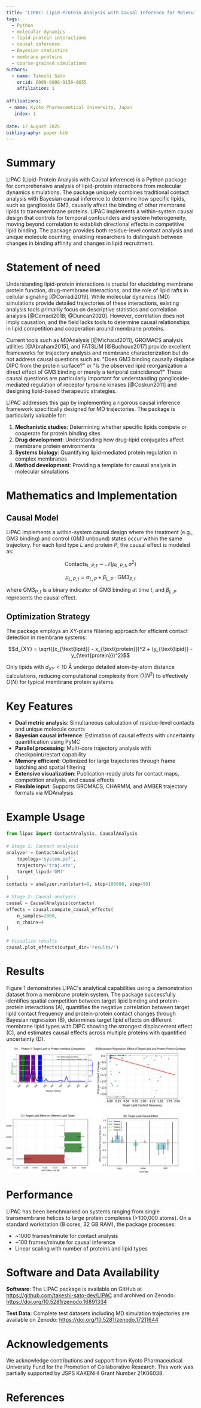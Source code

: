 ```yaml
---
title: 'LIPAC: Lipid-Protein Analysis with Causal Inference for Molecular Dynamics Simulations'
tags:
  - Python
  - molecular dynamics
  - lipid-protein interactions
  - causal inference
  - Bayesian statistics
  - membrane proteins
  - coarse-grained simulations
authors:
  - name: Takeshi Sato
    orcid: 0009-0006-9156-8655
    affiliation: 1

affiliations:
 - name: Kyoto Pharmaceutical University, Japan
   index: 1

date: 17 August 2025
bibliography: paper.bib
---
```


# Summary

LIPAC (Lipid-Protein Analysis with Causal inference) is a Python package for comprehensive analysis of lipid-protein interactions from molecular dynamics simulations. The package uniquely combines traditional contact analysis with Bayesian causal inference to determine how specific lipids, such as ganglioside GM3, causally affect the binding of other membrane lipids to transmembrane proteins. LIPAC implements a within-system causal design that controls for temporal confounders and system heterogeneity, moving beyond correlation to establish directional effects in competitive lipid binding. The package provides both residue-level contact analysis and unique molecule counting, enabling researchers to distinguish between changes in binding affinity and changes in lipid recruitment.

# Statement of need

Understanding lipid-protein interactions is crucial for elucidating membrane protein function, drug-membrane interactions, and the role of lipid rafts in cellular signaling [@Corradi2019]. While molecular dynamics (MD) simulations provide detailed trajectories of these interactions, existing analysis tools primarily focus on descriptive statistics and correlation analysis [@Corradi2018; @Duncan2020]. However, correlation does not imply causation, and the field lacks tools to determine causal relationships in lipid competition and cooperation around membrane proteins.

Current tools such as MDAnalysis [@Michaud2011], GROMACS analysis utilities [@Abraham2015], and FATSLiM [@Buchoux2017] provide excellent frameworks for trajectory analysis and membrane characterization but do not address causal questions such as: "Does GM3 binding causally displace DIPC from the protein surface?" or "Is the observed lipid reorganization a direct effect of GM3 binding or merely a temporal coincidence?" These causal questions are particularly important for understanding ganglioside-mediated regulation of receptor tyrosine kinases [@Coskun2011] and designing lipid-based therapeutic strategies.

LIPAC addresses this gap by implementing a rigorous causal inference framework specifically designed for MD trajectories. The package is particularly valuable for:

1. **Mechanistic studies**: Determining whether specific lipids compete or cooperate for protein binding sites
2. **Drug development**: Understanding how drug-lipid conjugates affect membrane protein environments
3. **Systems biology**: Quantifying lipid-mediated protein regulation in complex membranes
4. **Method development**: Providing a template for causal analysis in molecular simulations

# Mathematics and Implementation

## Causal Model

LIPAC implements a within-system causal design where the treatment (e.g., GM3 binding) and control (GM3 unbound) states occur within the same trajectory. For each lipid type $L$ and protein $P$, the causal effect is modeled as:

$$\text{Contacts}_{L,P,t} \sim \mathcal{N}(\mu_{L,P,t}, \sigma^2)$$

$$\mu_{L,P,t} = \alpha_{L,P} + \beta_{L,P} \cdot \text{GM3}_{P,t}$$

where $\text{GM3}_{P,t}$ is a binary indicator of GM3 binding at time $t$, and $\beta_{L,P}$ represents the causal effect.

## Optimization Strategy

The package employs an XY-plane filtering approach for efficient contact detection in membrane systems:

$$d_{XY} = \sqrt{(x_{\text{lipid}} - x_{\text{protein}})^2 + (y_{\text{lipid}} - y_{\text{protein}})^2}$$

Only lipids with $d_{XY} < 10$ Å undergo detailed atom-by-atom distance calculations, reducing computational complexity from $O(N^2)$ to effectively $O(N)$ for typical membrane protein systems.

# Key Features

- **Dual metric analysis**: Simultaneous calculation of residue-level contacts and unique molecule counts
- **Bayesian causal inference**: Estimation of causal effects with uncertainty quantification using PyMC
- **Parallel processing**: Multi-core trajectory analysis with checkpoint/restart capability
- **Memory efficient**: Optimized for large trajectories through frame batching and spatial filtering
- **Extensive visualization**: Publication-ready plots for contact maps, competition analysis, and causal effects
- **Flexible input**: Supports GROMACS, CHARMM, and AMBER trajectory formats via MDAnalysis

# Example Usage

```python
from lipac import ContactAnalysis, CausalAnalysis

# Stage 1: Contact analysis
analyzer = ContactAnalysis(
    topology='system.psf',
    trajectory='traj.xtc',
    target_lipid='GM3'
)
contacts = analyzer.run(start=0, stop=100000, step=50)

# Stage 2: Causal analysis
causal = CausalAnalysis(contacts)
effects = causal.compute_causal_effects(
    n_samples=2000,
    n_chains=4
)

# Visualize results
causal.plot_effects(output_dir='results/')
```

# Results

Figure 1 demonstrates LIPAC's analytical capabilities using a demonstration dataset from a membrane protein system. The package successfully identifies spatial competition between target lipid binding and protein-protein interactions (A), quantifies the negative correlation between target lipid contact frequency and protein-protein contact changes through Bayesian regression (B), determines target lipid effects on different membrane lipid types with DIPC showing the strongest displacement effect (C), and estimates causal effects across multiple proteins with quantified uncertainty (D).

![LIPAC demonstration results showing competition analysis, Bayesian regression, lipid-specific effects, and causal inference capabilities.\label{fig:demo}](figure_demo.png)

# Performance

LIPAC has been benchmarked on systems ranging from single transmembrane helices to large protein complexes (>100,000 atoms). On a standard workstation (8 cores, 32 GB RAM), the package processes:
- ~1000 frames/minute for contact analysis
- ~100 frames/minute for causal inference
- Linear scaling with number of proteins and lipid types

# Software and Data Availability

**Software**: The LIPAC package is available on GitHub at https://github.com/takeshi-sato-dev/LIPAC and archived on Zenodo: https://doi.org/10.5281/zenodo.16891334

**Test Data**: Complete test datasets including MD simulation trajectories are available on Zenodo: https://doi.org/10.5281/zenodo.17211644

# Acknowledgements

We acknowledge contributions and support from Kyoto Pharmaceutical University Fund for the Promotion of Collaborative Research. This work was partially supported by JSPS KAKENHI Grant Number 21K06038.

# References